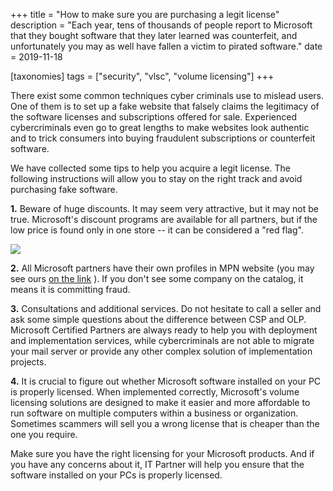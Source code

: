 +++
title = "How to make sure you are purchasing a legit license"
description = "Each year, tens of thousands of people report to Microsoft that they bought software that they later learned was counterfeit, and unfortunately you may as well have fallen a victim to pirated software."
date = 2019-11-18

[taxonomies]
tags = ["security", "vlsc", "volume licensing"]
+++

There exist some common techniques cyber criminals use to mislead users.
One of them is to set up a fake website that falsely claims the
legitimacy of the software licenses and subscriptions offered for sale.
Experienced cybercriminals even go to great lengths to make websites
look authentic and to trick consumers into buying fraudulent
subscriptions or counterfeit software.

We have collected some tips to help you acquire a legit license. The
following instructions will allow you to stay on the right track and
avoid purchasing fake software.

**1.** Beware of huge discounts. It may seem very attractive, but it may
not be true. Microsoft's discount programs are available for all
partners, but if the low price is found only in one store -- it can be
considered a "red flag".

![](https://o365hq.com/images/610.png)

**2.** All Microsoft partners have their own profiles in MPN
website (you may see ours [on the
link](https://www.microsoft.com/en-us/solution-providers/partnerdetails/it-partner-%28office-365-azure-and-cloud-solutions%29_18f52792-7cb2-42db-a422-bba05b359540/0bbc85bb-e3bc-4233-af48-94383081bae3)
). If you don't see some company on the catalog, it means it is
committing fraud.

**3.** Consultations and additional services. Do not hesitate to call a
seller and ask some simple questions about the difference between
CSP and OLP. Microsoft Certified Partners are always
ready to help you with deployment and implementation services, while
cybercriminals are not able to migrate your mail server or provide any
other complex solution of implementation projects.

**4.** It is crucial to figure out whether Microsoft software installed
on your PC is properly licensed. When implemented correctly, Microsoft's
volume licensing solutions are designed to make it easier and more
affordable to run software on multiple computers within a business or
organization. Sometimes scammers will sell you a wrong license that is
cheaper than the one you require.

Make sure you have the right licensing for your Microsoft products. And
if you have any concerns about it, IT Partner will help you ensure that
the software installed on your PCs is properly licensed.